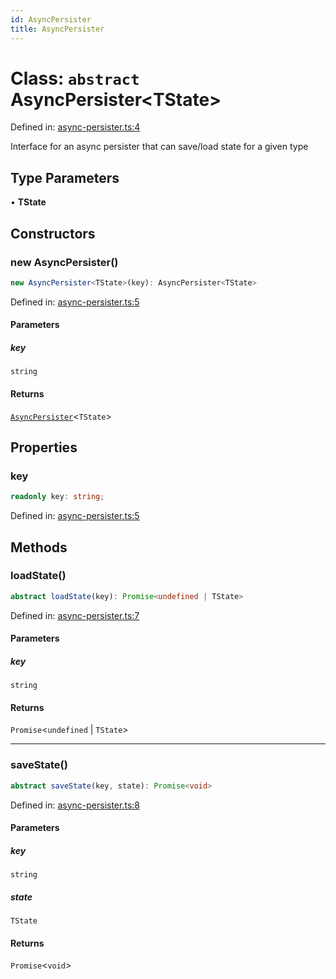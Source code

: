 ```yaml
---
id: AsyncPersister
title: AsyncPersister
---
```


<!-- DO NOT EDIT: this page is autogenerated from the type comments -->

# Class: `abstract` AsyncPersister\<TState\>

Defined in: [async-persister.ts:4](https://github.com/TanStack/pacer/blob/main/packages/pacer/src/async-persister.ts#L4)

Interface for an async persister that can save/load state for a given type

## Type Parameters

• **TState**

## Constructors

### new AsyncPersister()

```ts
new AsyncPersister<TState>(key): AsyncPersister<TState>
```

Defined in: [async-persister.ts:5](https://github.com/TanStack/pacer/blob/main/packages/pacer/src/async-persister.ts#L5)

#### Parameters

##### key

`string`

#### Returns

[`AsyncPersister`](../asyncpersister.md)\<`TState`\>

## Properties

### key

```ts
readonly key: string;
```

Defined in: [async-persister.ts:5](https://github.com/TanStack/pacer/blob/main/packages/pacer/src/async-persister.ts#L5)

## Methods

### loadState()

```ts
abstract loadState(key): Promise<undefined | TState>
```

Defined in: [async-persister.ts:7](https://github.com/TanStack/pacer/blob/main/packages/pacer/src/async-persister.ts#L7)

#### Parameters

##### key

`string`

#### Returns

`Promise`\<`undefined` \| `TState`\>

***

### saveState()

```ts
abstract saveState(key, state): Promise<void>
```

Defined in: [async-persister.ts:8](https://github.com/TanStack/pacer/blob/main/packages/pacer/src/async-persister.ts#L8)

#### Parameters

##### key

`string`

##### state

`TState`

#### Returns

`Promise`\<`void`\>
